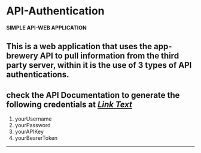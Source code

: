 # API-Authentication  
**SIMPLE API-WEB APPLICATION**   

This is a web application that uses the app-brewery API to pull information from the third party server, within it is the use of 3 types of API authentications.  
---------------------------------------------------------------
## check the API Documentation to generate the following credentials at _[Link Text](https://secrets-api.appbrewery.com/)_
1. yourUsername 
2. yourPassword 
3. yourAPIKey 
4. yourBearerToken 
---------------------------------------------------------------
